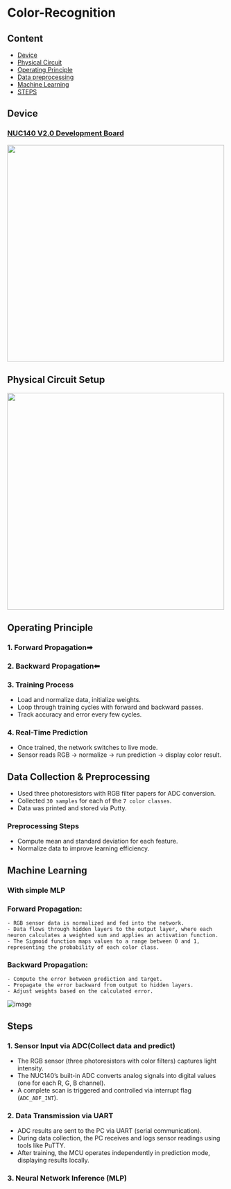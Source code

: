 # Color-Recognition

## Content
* [Device](#device)
* [Physical Circuit](#physical-circuit-setup)
* [Operating Principle](#operating-principle)
* [Data preprocessing](#data-collection-and-preprocessing)
* [Machine Learning](#machine-learning)
* [STEPS](#steps)

## Device

### [NUC140 V2.0 Development Board](https://www.nuvoton.com/products/microcontrollers/arm-cortex-m0-mcus/nuc140-240-connectivity-series/?__locale=zh_TW)
<img src="https://github.com/user-attachments/assets/f774884e-337a-4af0-b76f-806cf17f2b3a" width="500"/>

## Physical Circuit Setup
<img src="https://github.com/user-attachments/assets/ab2914f6-f724-44c2-b110-3a1aacdc9ba8" width="500"/>

## Operating Principle

### 1. Forward Propagation➡

### 2. Backward Propagation⬅

### 3. Training Process

- Load and normalize data, initialize weights.
- Loop through training cycles with forward and backward passes.
- Track accuracy and error every few cycles.

### 4. Real-Time Prediction

- Once trained, the network switches to live mode.
- Sensor reads RGB → normalize → run prediction → display color result.

## Data Collection & Preprocessing

- Used three photoresistors with RGB filter papers for ADC conversion.
- Collected `30 samples` for each of the `7 color classes`.
- Data was printed and stored via Putty.

### Preprocessing Steps

- Compute mean and standard deviation for each feature.
- Normalize data to improve learning efficiency.

## Machine Learning
### With simple MLP

### **Forward Propagation**:
    - RGB sensor data is normalized and fed into the network.
    - Data flows through hidden layers to the output layer, where each neuron calculates a weighted sum and applies an activation function.
    - The Sigmoid function maps values to a range between 0 and 1, representing the probability of each color class.

### **Backward Propagation**:
    - Compute the error between prediction and target.
    - Propagate the error backward from output to hidden layers.
    - Adjust weights based on the calculated error.
![image](https://github.com/user-attachments/assets/cafc43ed-7527-4d56-b658-cb099d3997fb)


## Steps

### 1. Sensor Input via ADC(Collect data and predict)

- The RGB sensor (three photoresistors with color filters) captures light intensity.
- The NUC140’s built-in ADC converts analog signals into digital values (one for each R, G, B channel).
- A complete scan is triggered and controlled via interrupt flag (`ADC_ADF_INT`).

### 2. Data Transmission via UART

- ADC results are sent to the PC via UART (serial communication).
- During data collection, the PC receives and logs sensor readings using tools like PuTTY.
- After training, the MCU operates independently in prediction mode, displaying results locally.

### 3. Neural Network Inference (MLP)





